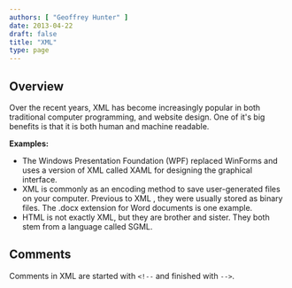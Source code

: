 ```yaml
---
authors: [ "Geoffrey Hunter" ]
date: 2013-04-22
draft: false
title: "XML"
type: page
---
```


## Overview

Over the recent years, XML has become increasingly popular in both traditional computer programming, and website design. One of it's big benefits is that it is both human and machine readable.

**Examples:**

* The Windows Presentation Foundation (WPF) replaced WinForms and uses a version of XML called XAML for designing the graphical interface.
* XML is commonly as an encoding method to save user-generated files on your computer. Previous to XML , they were usually stored as binary files. The .docx extension for Word documents is one example.
* HTML is not exactly XML, but they are brother and sister. They both stem from a language called SGML.

## Comments

Comments in XML are started with `<!--` and finished with `-->`.
